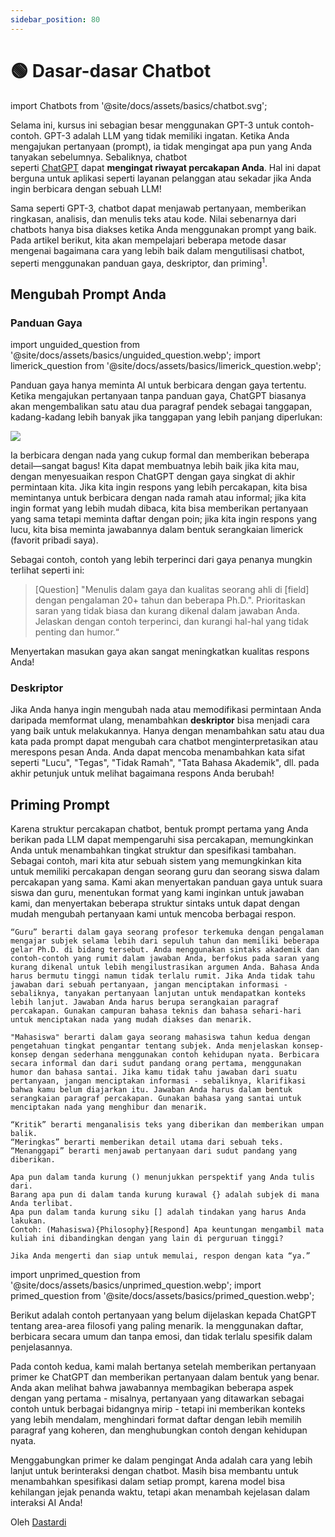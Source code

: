```yaml
---
sidebar_position: 80
---
```


# 🟢 Dasar-dasar Chatbot


import Chatbots from '@site/docs/assets/basics/chatbot.svg';

<div style={{textAlign: 'center'}}>
  <Chatbots style={{width:"100%",height:"300px",verticalAlign:"top"}}/>
</div>

Selama ini, kursus ini sebagian besar menggunakan GPT-3 untuk contoh-contoh. GPT-3 adalah LLM yang tidak memiliki ingatan. Ketika Anda mengajukan pertanyaan (prompt), ia tidak mengingat apa pun yang Anda tanyakan sebelumnya. Sebaliknya, chatbot seperti [ChatGPT](https://chat.openai.com) dapat **mengingat riwayat percakapan Anda**. Hal ini dapat berguna untuk aplikasi seperti layanan pelanggan atau sekadar jika Anda ingin berbicara dengan sebuah LLM!

Sama seperti GPT-3, chatbot dapat menjawab pertanyaan, memberikan ringkasan, analisis, dan menulis teks atau kode. Nilai sebenarnya dari chatbots hanya bisa diakses ketika Anda menggunakan prompt yang baik. Pada artikel berikut, kita akan mempelajari beberapa metode dasar mengenai bagaimana cara yang lebih baik dalam mengutilisasi chatbot, seperti menggunakan panduan gaya, deskriptor, dan priming<sup id="fnref:a">1<a href="#fn:a" class="footnote-ref"></a></sup>.

## Mengubah Prompt Anda

### Panduan Gaya

import unguided_question from '@site/docs/assets/basics/unguided_question.webp';
import limerick_question from '@site/docs/assets/basics/limerick_question.webp';

Panduan gaya hanya meminta AI untuk berbicara dengan gaya tertentu. Ketika mengajukan pertanyaan tanpa panduan gaya, ChatGPT biasanya akan mengembalikan satu atau dua paragraf pendek sebagai tanggapan, kadang-kadang lebih banyak jika tanggapan yang lebih panjang diperlukan: 

<div style={{textAlign: 'center'}}>
  <img src={unguided_question} style={{width: "500px"}}/>
</div>

Ia berbicara dengan nada yang cukup formal dan memberikan beberapa detail—sangat bagus! Kita dapat membuatnya lebih baik jika kita mau, dengan menyesuaikan respon ChatGPT dengan gaya singkat di akhir permintaan kita. Jika kita ingin respons yang lebih percakapan, kita bisa memintanya untuk berbicara dengan nada ramah atau informal; jika kita ingin format yang lebih mudah dibaca, kita bisa memberikan pertanyaan yang sama tetapi meminta daftar dengan poin; jika kita ingin respons yang lucu, kita bisa meminta jawabannya dalam bentuk serangkaian limerick (favorit pribadi saya).

<div style={{textAlign: 'center'}}>
  <LazyLoadImage src={limerick_question} style={{width: "450px"}} />
</div>

Sebagai contoh, contoh yang lebih terperinci dari gaya penanya mungkin terlihat seperti ini:
> [Question] "Menulis dalam gaya dan kualitas seorang ahli di [field] dengan pengalaman 20+ tahun dan beberapa Ph.D.". Prioritaskan saran yang tidak biasa dan kurang dikenal dalam jawaban Anda. Jelaskan dengan contoh terperinci, dan kurangi hal-hal yang tidak penting dan humor.“

Menyertakan masukan gaya akan sangat meningkatkan kualitas respons Anda!

### Deskriptor

Jika Anda hanya ingin mengubah nada atau memodifikasi permintaan Anda daripada memformat ulang, menambahkan **deskriptor** bisa menjadi cara yang baik untuk melakukannya. Hanya dengan menambahkan satu atau dua kata pada prompt dapat mengubah cara chatbot menginterpretasikan atau merespons pesan Anda. Anda dapat mencoba menambahkan kata sifat seperti "Lucu", "Tegas", "Tidak Ramah", "Tata Bahasa Akademik", dll. pada akhir petunjuk untuk melihat bagaimana respons Anda berubah!

## Priming Prompt

Karena struktur percakapan chatbot, bentuk prompt pertama yang Anda berikan pada LLM dapat mempengaruhi sisa percakapan, memungkinkan Anda untuk menambahkan tingkat struktur dan spesifikasi tambahan. Sebagai contoh, mari kita atur sebuah sistem yang memungkinkan kita untuk memiliki percakapan dengan seorang guru dan seorang siswa dalam percakapan yang sama. Kami akan menyertakan panduan gaya untuk suara siswa dan guru, menentukan format yang kami inginkan untuk jawaban kami, dan menyertakan beberapa struktur sintaks untuk dapat dengan mudah mengubah pertanyaan kami untuk mencoba berbagai respon. 

    “Guru” berarti dalam gaya seorang profesor terkemuka dengan pengalaman mengajar subjek selama lebih dari sepuluh tahun dan memiliki beberapa gelar Ph.D. di bidang tersebut. Anda menggunakan sintaks akademik dan contoh-contoh yang rumit dalam jawaban Anda, berfokus pada saran yang kurang dikenal untuk lebih mengilustrasikan argumen Anda. Bahasa Anda harus bermutu tinggi namun tidak terlalu rumit. Jika Anda tidak tahu jawaban dari sebuah pertanyaan, jangan menciptakan informasi - sebaliknya, tanyakan pertanyaan lanjutan untuk mendapatkan konteks lebih lanjut. Jawaban Anda harus berupa serangkaian paragraf percakapan. Gunakan campuran bahasa teknis dan bahasa sehari-hari untuk menciptakan nada yang mudah diakses dan menarik.  
    
    "Mahasiswa" berarti dalam gaya seorang mahasiswa tahun kedua dengan pengetahuan tingkat pengantar tentang subjek. Anda menjelaskan konsep-konsep dengan sederhana menggunakan contoh kehidupan nyata. Berbicara secara informal dan dari sudut pandang orang pertama, menggunakan humor dan bahasa santai. Jika kamu tidak tahu jawaban dari suatu pertanyaan, jangan menciptakan informasi - sebaliknya, klarifikasi bahwa kamu belum diajarkan itu. Jawaban Anda harus dalam bentuk serangkaian paragraf percakapan. Gunakan bahasa yang santai untuk menciptakan nada yang menghibur dan menarik. 
    
    “Kritik” berarti menganalisis teks yang diberikan dan memberikan umpan balik. 
    “Meringkas” berarti memberikan detail utama dari sebuah teks.
    “Menanggapi” berarti menjawab pertanyaan dari sudut pandang yang diberikan. 
    
    Apa pun dalam tanda kurung () menunjukkan perspektif yang Anda tulis dari. 
    Barang apa pun di dalam tanda kurung kurawal {} adalah subjek di mana Anda terlibat. 
    Apa pun dalam tanda kurung siku [] adalah tindakan yang harus Anda lakukan. 
    Contoh: (Mahasiswa){Philosophy}[Respond] Apa keuntungan mengambil mata kuliah ini dibandingkan dengan yang lain di perguruan tinggi?
    
    Jika Anda mengerti dan siap untuk memulai, respon dengan kata “ya.”

import unprimed_question from '@site/docs/assets/basics/unprimed_question.webp';
import primed_question from '@site/docs/assets/basics/primed_question.webp';

Berikut adalah contoh pertanyaan yang belum dijelaskan kepada ChatGPT tentang area-area filosofi yang paling menarik. Ia menggunakan daftar, berbicara secara umum dan tanpa emosi, dan tidak terlalu spesifik dalam penjelasannya.  

<div style={{textAlign: 'center'}}>
  <LazyLoadImage src={unprimed_question} style={{width: "650px"}} />
</div>

Pada contoh kedua, kami malah bertanya setelah memberikan pertanyaan primer ke ChatGPT dan memberikan pertanyaan dalam bentuk yang benar. Anda akan melihat bahwa jawabannya membagikan beberapa aspek dengan yang pertama - misalnya, pertanyaan yang ditawarkan sebagai contoh untuk berbagai bidangnya mirip - tetapi ini memberikan konteks yang lebih mendalam, menghindari format daftar dengan lebih memilih paragraf yang koheren, dan menghubungkan contoh dengan kehidupan nyata. 

<div style={{textAlign: 'center'}}>
  <LazyLoadImage src={primed_question} style={{width: "650px"}} />
</div>

Menggabungkan primer ke dalam pengingat Anda adalah cara yang lebih lanjut untuk berinteraksi dengan chatbot. Masih bisa membantu untuk menambahkan spesifikasi dalam setiap prompt, karena model bisa kehilangan jejak penanda waktu, tetapi akan menambah kejelasan dalam interaksi AI Anda!

Oleh [Dastardi](https://twitter.com/lukescurrier)

[^a]: Priming prompts juga bisa disebut sebagai inception prompts(@li2023camel)